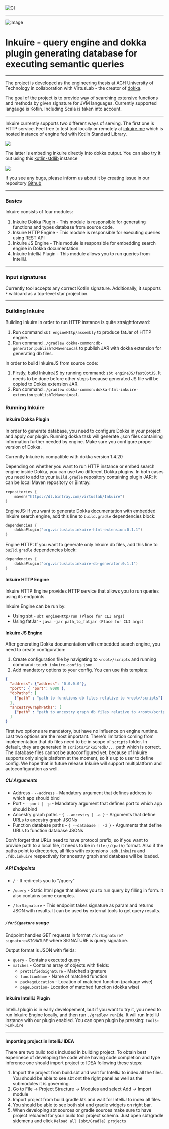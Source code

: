 ![CI](https://github.com/VirtusLab/Inkuire/workflows/CI/badge.svg)

---
![image](engineHttp/src/main/resources/assets/logoinkuire.png)

# Inkuire - query engine and dokka plugin generating database for executing semantic queries

---

The project is developed as the engineering thesis at AGH University of Technology in collaboration with VirtusLab - the 
creator of [dokka](https://github.com/Kotlin/dokka).

The goal of the project is to provide way of searching extensive functions and methods by given signature for JVM languages.
Currently supported langauge is Kotlin. Including Scala is taken into account.

---

Inkuire currently supports two different ways of serving. The first one is HTTP service.
Feel free to test tool locally or remotely at [inkuire.me](https://inkuire.herokuapp.com) which is hosted instance of engine fed with Kotlin Standard Library.

![](./docs/http_example.gif)

The latter is embeding inkuire directly into dokka output. You can also try it out using this [kotlin-stdlib](http://inkuire.s3.eu-central-1.amazonaws.com/master/stdlib/latest/kotlin-stdlib/kotlin-stdlib/index.html) instance

![](./docs/js_example.gif)

If you see any bugs, please inform us about it by creating issue in our repository [Github](https://github.com/VirtusLab/Inkuire)

---

### Basics

Inkuire consists of four modules:
1. Inkuire Dokka Plugin - This module is responsible for generating functions and types database from source code.
2. Inkuire HTTP Engine - This module is responsible for executing queries using REST API
3. Inkuire JS Engine - This module is responsible for embedding search engine in Dokka documentation.
4. Inkuire IntelliJ Plugin - This module allows you to run queries from IntelliJ.

---
### Input signatures

Currently tool accepts any correct Kotlin signature. Additionally, it supports `*` wildcard as a top-level star projection.

---

### Building Inkuire

Building Inkuire in order to run HTTP instance is quite straightforward:
1. Run command `sbt engineHttp/assembly` to produce fatJar of HTTP engine.
2. Run command `./gradlew dokka-common:db-generator:publishToMavenLocal` 
   to publish JAR with dokka extension for generating db files.

In order to build InkuireJS from source code:
1. Firstly, build InkuireJS by running command: `sbt engineJS/fastOptJS`. It needs to be done before other steps 
   because generated JS file will be copied to Dokka extension JAR.
2. Run command `./gradlew dokka-common:dokka-html-inkuire-extension:publishToMavenLocal`.

### Running Inkuire

#### Inkuire Dokka Plugin

In order to generate database, you need to configure Dokka in your project and apply our plugin. 
Running dokka task will generate .json files containing information further needed by engine.
Make sure you configure proper version of Dokka.

Currently Inkuire is compatible with dokka version 1.4.20

Depending on whether you want to run HTTP instance or embed search engine inside Dokka, you can use two different Dokka plugins.
In both cases you need to add to your `build.gradle` repository containing plugin JAR: it can be local Maven repository or Bintray.

```Kotlin
repositories {
    maven("https://dl.bintray.com/virtuslab/Inkuire")
}
```

EngineJS:
If you want to generate Dokka documentation with embedded Inkuire search engine, add this line to `build.gradle` dependencies block:
```Kotlin
dependencies {
    dokkaPlugin("org.virtuslab:inkuire-html-extension:0.1.1")
}
```

Engine HTTP:
If you want to generate only Inkuire db files, add this line to `build.gradle` dependencies block:
```Kotlin
dependencies {
    dokkaPlugin("org.virtuslab:inkuire-db-generator:0.1.1")
}
```


#### Inkuire HTTP Engine

Inkuire HTTP Engine provides HTTP service that allows you to run queries using its endpoints.

Inkuire Engine can be run by:
* Using sbt - `sbt engineHttp/run (Place for CLI args)`
* Using fatJar - `java -jar path_to_fatjar (Place for CLI args)`

#### Inkuire JS Engine

After generating Dokka documentation with embedded search engine, you need to create configuration:
1. Create configuration file by navigating to `<root>/scripts` and running command: `touch inkuire-config.json`.
2. Add mandatory options to your config. You can use this template:
```JSON
{
  "address": {"address": "0.0.0.0"},
  "port": { "port": 8080 },
  "dbPaths": [
    {"path" : "path to functions db files relative to <root>/scripts"}
  ],
  "ancestryGraphPaths": [
    {"path" : "path to ancestry graph db files relative to <root>/scripts"}
  ]
}
```
First two options are mandatory, but have no influence on engine runtime.
Last two options are the most important. There's limitation coming from implementation that db files need to be in scope of `scripts` folder.
In default, they are generated in `scripts/inkuiredb/...` path which is correct.
The database files cannot be autoconfigured yet, because of Inkuire supports only single platform at the moment, so it's up to user to define config.
We hope that in future release Inkuire will support multiplatform and autoconfiguration as well.

##### CLI Arguments

* Address - `--address` - Mandatory argument that defines address to which app should bind
* Port - `--port | -p` - Mandatory argument that defines port to which app should bind
* Ancestry graph paths - `{ --ancestry | -a }` - Arguments that define URLs to ancestry graph JSONs
* Function database paths - `{ --database | -d }` - Arguments that define URLs to function database JSONs

Don't forget that URLs need to have protocol prefix, so if you want to provide path to a local file, it needs to be in `file://(path)` format.
Also if the paths point to directories, all files with extensions `.adb.inkuire` and `.fdb.inkuire` respectively for ancestry graph and database will be loaded.

##### API Endpoints

* `/` - It redirects you to "/query"

* `/query` - Static html page that allows you to run query by filling in form. It also contains some examples.

* `/forSignature` - This endpoint takes signature as param and returns JSON with results. It can be used by external tools to get query results.

##### `/forSignature` usage

Endpoint handles GET requests in format `/forSignature?signature=SIGNATURE` where SIGNATURE is query signature.

Output format is JSON with fields:
* `query` - Contains executed query
* `matches` - Contains array of objects with fields: 
    * `prettifiedSignature` - Matched signature
    * `functionName` - Name of matched function
    * `packageLocation` - Location of matched function (package wise)
    * `pageLocation`- Location of matched function (dokka wise)
    
#### Inkuire IntelliJ Plugin

IntelliJ plugin is in early developement, but if you want to try it, you need to run Inkuire Engine locally, and then run `./gradlew runIde`. It will run IntelliJ instance with our plugin enabled. You can open plugin by pressing: `Tools->Inkuire` 

---

#### Importing project in IntelliJ IDEA

There are two build tools included in building project. To obtain best experinece of developing the code while having
code completion and type inference one should import project to IDEA following these steps:

1. Import the project from build.sbt and wait for IntelliJ to index all the files. You should be able to see sbt ont the right panel as well as the submodules it is governing.
2. Go to File -> Project Structure -> Modules and select Add -> Import module
3. Import project from build.gradle.kts and wait for IntelliJ to index all files.
4. You should be able to see both sbt and gradle widgets on right bar.
5. When developing sbt sources or gradle sources make sure to have project reloaded for your build tool project schema. Just open sbt/gradle sidemenu and click `Reload all [sbt/Gradle] projects`

